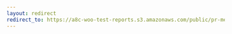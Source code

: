 ```yaml
---
layout: redirect
redirect_to: https://a8c-woo-test-reports.s3.amazonaws.com/public/pr-merge/39186/e2e/index.html
---
```

